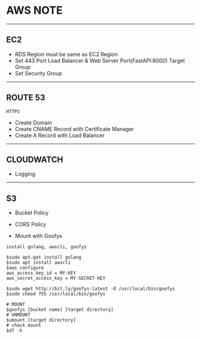 # AWS NOTE

---
## EC2
- RDS Region must be same as EC2 Region
- Set 443 Port Load Balancer & Web Server Port(FastAPI:8000) Target Group
- Set Security Group
---
## ROUTE 53

`HTTPS`
- Create Domain
- Create CNAME Record with Certificate Manager
- Create A Record with Load Balancer
---
## CLOUDWATCH
- Logging
---
## S3
- Bucket Policy
- CORS Policy


- Mount with Goofys
```ShellSession
install golang, awscli, goofys

$sudo apt-get install golang
$sudo apt install awscli
$aws configure
aws_access_key_id = MY-KEY
aws_secret_access_key = MY-SECRET-KEY

$sudo wget http://bit.ly/goofys-latest -O /usr/local/bin/goofys
$sudo chmod 755 /usr/local/bin/goofys

# MOUNT
$goofys [bucket name] [target directory]
# UNMOUNT
$umount [target directory]
# check mount
$df -h
```